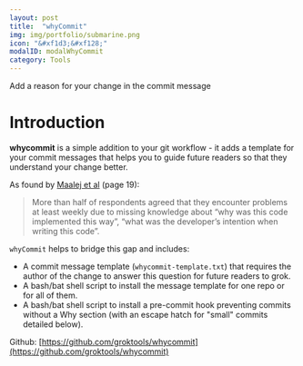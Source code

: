 ```yaml
---
layout: post
title:  "whyCommit"
img: img/portfolio/submarine.png
icon: "&#xf1d3;&#xf128;"
modalID: modalWhyCommit
category: Tools
---
```


Add a reason for your change in the commit message

# Introduction
**whycommit** is a simple addition to your git workflow - it adds a template for your commit messages that helps you to guide future readers so that they understand your change better.

As found by [Maalej et al](https://mobis.informatik.uni-hamburg.de/wp-content/uploads/2014/06/TOSEM-Maalej-Comprehension-PrePrint2.pdf) (page 19):

> More than half of respondents agreed that they encounter problems at least weekly due to missing knowledge about “why was this code implemented this way”, “what was the developer’s intention when writing this code”.

`whyCommit` helps to bridge this gap and includes:

* A commit message template (`whycommit-template.txt`) that requires the author of the change to answer this question for future readers to grok.
* A bash/bat shell script to install the message template for one repo or for all of them.
* A bash/bat shell script to install a pre-commit hook preventing commits without a Why section (with an escape hatch for "small" commits detailed below).

Github: [https://github.com/groktools/whycommit](https://github.com/groktools/whycommit)
